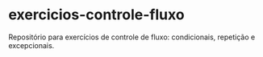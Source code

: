 # exercicios-controle-fluxo
Repositório para exercícios de controle de fluxo: condicionais, repetição e excepcionais.
